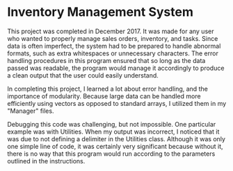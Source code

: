 # Inventory Management System

This project was completed in December 2017. It was made for any user who wanted to properly manage sales orders, inventory, and tasks. Since data is often imperfect, the system had to be prepared to handle abnormal formats, such as extra whitespaces or unnecessary characters. The error handling procedures in this program ensured that so long as the data passed was readable, the program would manage it accordingly to produce a clean output that the user could easily understand.

In completing this project, I learned a lot about error handling, and the importance of modularity. Because large data can be handled more efficiently using vectors as opposed to standard arrays, I utilized them in my "Manager" files.

Debugging this code was challenging, but not impossible. One particular example was with Utilities. When my output was incorrect, I noticed that it was due to not defining a delimiter in the Utilities class. Although it was only one simple line of code, it was certainly very significant because without it, there is no way that this program would run according to the parameters outlined in the instructions.

